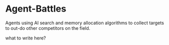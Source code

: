 # Agent-Battles
Agents using AI search and memory allocation algorithms to collect targets to out-do other competitors on the field.


what to write here?
